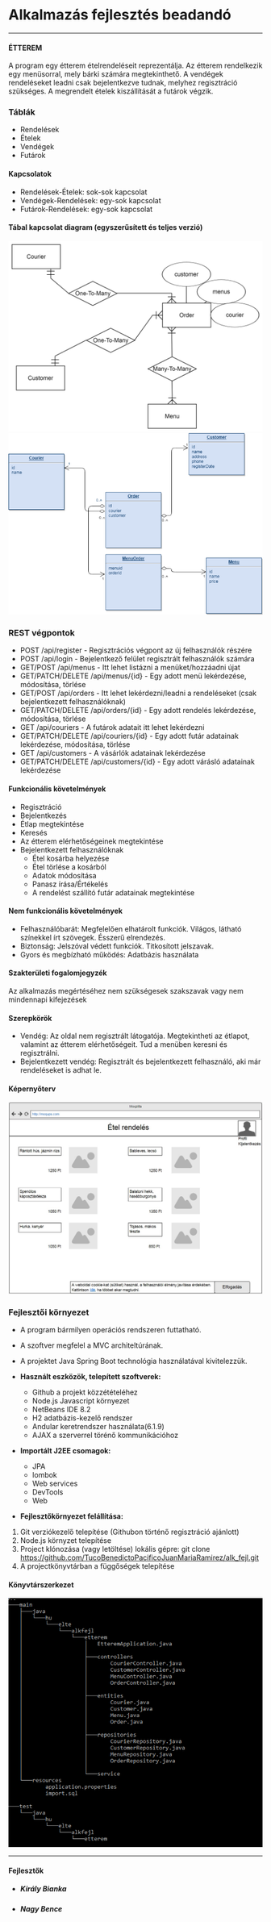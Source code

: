 Alkalmazás fejlesztés beadandó
============

---

#### ÉTTEREM

A program egy étterem ételrendeléseit reprezentálja. 
Az étterem rendelkezik egy menüsorral, mely bárki számára megtekinthető.
A vendégek rendeléseket leadni csak bejelentkezve tudnak, melyhez regisztráció szükséges. 
A megrendelt ételek kiszállítását a futárok végzik.

### Táblák
* Rendelések
* Ételek
* Vendégek
* Futárok

#### Kapcsolatok
* Rendelések-Ételek: sok-sok kapcsolat
* Vendégek-Rendelések: egy-sok kapcsolat
* Futárok-Rendelések: egy-sok kapcsolat

#### Tábal kapcsolat diagram (egyszerűsített és teljes verzió)
![Ezen a képen látható az adatbázis egyszerűsített kapcsolati diagramja](ER_diagram.png "Egyszerűsített kapcsolati diagram")
![Ezen a képen látható az adatbázis kapcsolati diagramja](Etterem_UML.png "Adatbázis kapcsolati diagram")

### REST végpontok
* POST /api/register - Regisztrációs végpont az új felhasználók részére
* POST /api/login - Bejelentkező felület regisztrált felhasználók számára
* GET/POST /api/menus - Itt lehet listázni a menüket/hozzáadni újat
* GET/PATCH/DELETE /api/menus/{id} - Egy adott menü lekérdezése, módosítása, törlése
* GET/POST /api/orders - Itt lehet lekérdezni/leadni a rendeléseket (csak bejelentkezett felhasználóknak)
* GET/PATCH/DELETE /api/orders/{id} - Egy adott rendelés lekérdezése, módosítása, törlése
* GET /api/couriers - A futárok adatait itt lehet lekérdezni
* GET/PATCH/DELETE /api/couriers/{id} - Egy adott futár adatainak lekérdezése, módosítása, törlése
* GET /api/customers - A vásárlók adatainak lekérdezése
* GET/PATCH/DELETE /api/customers/{id} - Egy adott várásló adatainak lekérdezése
  
#### Funkcionális követelmények
* Regisztráció
* Bejelentkezés
* Étlap megtekintése
* Keresés
* Az étterem elérhetőségeinek megtekintése
* Bejelentkezett felhasználóknak
 	* Étel kosárba helyezése
 	* Étel törlése a kosárból
 	* Adatok módosítása
 	* Panasz írása/Értékelés
 	* A rendelést szállító futár adatainak megtekintése

#### Nem funkcionális követelmények
* Felhasználóbarát: Megfelelően elhatárolt funkciók. Világos, látható színekkel írt szövegek. Ésszerű elrendezés.
* Biztonság: Jelszóval védett funkciók. Titkosított jelszavak.
* Gyors és megbízható működés: Adatbázis használata
  
#### Szakterületi fogalomjegyzék
Az alkalmazás megértéséhez nem szükségesek szakszavak vagy nem mindennapi kifejezések

#### Szerepkörök
* Vendég: Az oldal nem regisztrált látogatója. Megtekintheti az étlapot, valamint az étterem elérhetőségeit. Tud a menüben keresni és regisztrálni.
* Bejelentkezett vendég: Regisztrált és bejelentkezett felhasználó, aki már rendeléseket is adhat le.

#### Képernyőterv
![Ezen a képen látható az ételrendelő lap drótvázterve](mockup.jpg "Ételrendelő lap")

### Fejlesztői környezet
* A program bármilyen operációs rendszeren futtatható. 
* A szoftver megfelel a MVC architeltúrának.
* A projektet Java Spring Boot technológia használatával kivitelezzük.

* **Használt eszközök, telepített szoftverek:**
	* Github a projekt közzétételéhez
	* Node.js Javascript környezet
	* NetBeans IDE 8.2
	* H2 adatbázis-kezelő rendszer	
	* Andular keretrendszer használata(6.1.9)
	* AJAX a szerverrel törénő kommunikációhoz	
* **Importált J2EE csomagok:**
	* JPA
	* lombok
	* Web services
	* DevTools
	* Web	
		
* **Fejlesztőkörnyezet felállítása:**
1. Git verziókezelő telepítése (Githubon történő regisztráció ajánlott)
2. Node.js környzet telepítése
3. Project klónozása (vagy letöltése) lokális gépre: git clone https://github.com/TucoBenedictoPacificoJuanMariaRamirez/alk_fejl.git
4. A projectkönyvtárban a függőségek telepítése

#### Könyvtárszerkezet
![Ezen a képen látható a projekt mappa struktúrája](folder_structure_with_files.PNG "Könyvtárszerkezet")

---

#### Fejlesztők
* ##### *Király Bianka*
* ##### *Nagy Bence*
